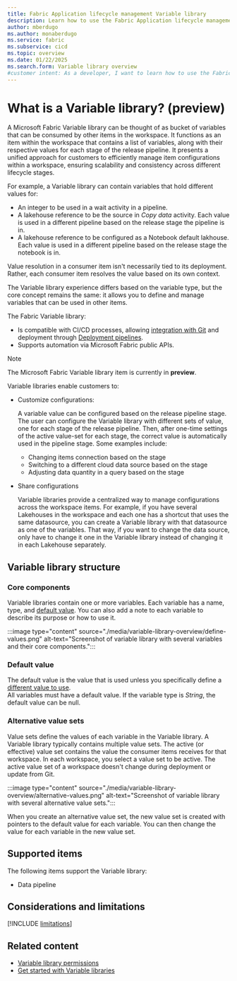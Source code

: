 ```yaml
---
title: Fabric Application lifecycle management Variable library
description: Learn how to use the Fabric Application lifecycle management (ALM) Variable library tool to customize your stages.
author: mberdugo
ms.author: monaberdugo
ms.service: fabric
ms.subservice: cicd
ms.topic: overview
ms.date: 01/22/2025
ms.search.form: Variable library overview
#customer intent: As a developer, I want to learn how to use the Fabric Application lifecycle management (ALM) Variable library tool to customize my stages so that I can manage my content lifecycle.
---
```


# What is a Variable library? (preview)

A Microsoft Fabric Variable library can be thought of as bucket of variables that can be consumed by other items in the workspace. It functions as an item within the workspace that contains a list of variables, along with their respective values for each stage of the release pipeline. It presents a unified approach for customers to efficiently manage item configurations within a workspace, ensuring scalability and consistency across different lifecycle stages.

For example, a Variable library can contain variables that hold different values for:

* An integer to be used in a wait activity in a pipeline.
* A lakehouse reference to be the source in *Copy data* activity. Each value is used in a different pipeline based on the release stage the pipeline is in.
* A lakehouse reference to be configured as a Notebook default lakhouse. Each value is used in a different pipeline based on the release stage the notebook is in.

Value resolution in a consumer item isn't necessarily tied to its deployment. Rather, each consumer item resolves the value based on its own context.

The Variable library experience differs based on the variable type, but the core concept remains the same: it allows you to define and manage variables that can be used in other items.

The Fabric Variable library:

* Is compatible with CI/CD processes, allowing [integration with Git](../git-integration/intro-to-git-integration.md#supported-items) and deployment through [Deployment pipelines](../deployment-pipelines/intro-to-deployment-pipelines.md#supported-items).
* Supports automation via Microsoft Fabric public APIs.

> [!NOTE]
> The Microsoft Fabric Variable library item is currently in **preview**.

Variable libraries enable customers to:

* Customize configurations:

  A variable value can be configured based on the release pipeline stage. The user can configure the Variable library with different sets of value, one for each stage of the release pipeline. Then, after one-time settings of the active value-set for each stage, the correct value is automatically used in the pipeline stage. Some examples include:

  * Changing items connection based on the stage
  * Switching to a different cloud data source based on the stage
  * Adjusting data quantity in a query based on the stage

* Share configurations

  Variable libraries provide a centralized way to manage configurations across the workspace items. For example, if you have several Lakehouses in the workspace and each one has a shortcut that uses the same datasource, you can create a Variable library with that datasource as one of the variables. That way, if you want to change the data source, only have to change it one in the Variable library instead of changing it in each Lakehouse separately.

## Variable library structure

### Core components

Variable libraries contain one or more variables. Each variable has a name, type, and [default value](#default-value). You can also add a note to each variable to describe its purpose or how to use it.

:::image type="content" source="./media/variable-library-overview/define-values.png" alt-text="Screenshot of variable library with several variables and their core components.":::

### Default value

The default value is the value that is used unless you specifically define a [different value to use](#alternative-value-sets).  
All variables must have a default value. If the variable type is *String*, the default value can be null.

### Alternative value sets

Value sets define the values of each variable in the Variable library. A Variable library typically contains multiple value sets. The active (or effective) value set contains the value the consumer items receives for that workspace. In each workspace, you select a value set to be active. The active value set of a workspace doesn't change during deployment or update from Git.

:::image type="content" source="./media/variable-library-overview/alternative-values.png" alt-text="Screenshot of variable library with several alternative value sets.":::

When you create an alternative value set, the new value set is created with pointers to the default value for each variable. You can then change the value for each variable in the new value set.

## Supported items

The following items support the Variable library:

* Data pipeline
<!--- * [Lakehouse](../../data-engineering/lakehouse-overview.md)
* Notebook --->

## Considerations and limitations

 [!INCLUDE [limitations](./includes/variable-library-limitations.md)]

## Related content

* [Variable library permissions](./variable-library-permissions.md)
* [Get started with Variable libraries](./get-started-variable-libraries.md)
